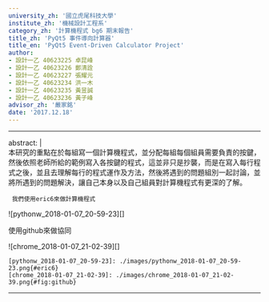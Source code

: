 ```yaml
---
university_zh: '國立虎尾科技大學'
institute_zh: '機械設計工程系'
category_zh: '計算機程式 bg6 期末報告'
title_zh: 'PyQt5 事件導向計算器'
title_en: 'PyQt5 Event-Driven Calculator Project'
author:
- 設計一乙 40623225 卓昆峰
- 設計一乙 40623226 鄭清詮
- 設計一乙 40623227 張耀元
- 設計一乙 40623234 洪一木
- 設計一乙 40623235 黃昱誠
- 設計一乙 40623236 黃子峰
advisor_zh: '嚴家銘'
date: '2017.12.18'
---
```


---
abstract: |    
    本研究的重點在於每組寫一個計算機程式，並分配每組每個組員需要負責的按鍵，然後依照老師所給的範例寫入各按鍵的程式，這並非只是抄襲，而是在寫入每行程式之後，並且去理解每行的程式運作及方法，然後將遇到的問題組別一起討論，並將所遇到的問題解決，讓自己本身以及自己組員對計算機程式有更深的了解。
    
     我們使用eric6來做計算機程式
   
   ![pythonw_2018-01-07_20-59-23][]
   
   使用github來做協同
   
   ![chrome_2018-01-07_21-02-39][]
     
     
    [pythonw_2018-01-07_20-59-23]: ./images/pythonw_2018-01-07_20-59-23.png{#eric6}
    [chrome_2018-01-07_21-02-39]: ./images/chrome_2018-01-07_21-02-39.png{#fig:github}
    
---


